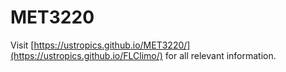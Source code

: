 # MET3220

Visit [https://ustropics.github.io/MET3220/](https://ustropics.github.io/FLClimo/) for all relevant information.

